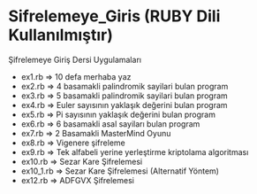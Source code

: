 # Sifrelemeye_Giris (RUBY Dili Kullanılmıştır)
Şifrelemeye Giriş Dersi Uygulamaları
-   ex1.rb  =>  10 defa merhaba yaz
-   ex2.rb  =>  4 basamakli palindromik sayilari bulan program
-   ex3.rb  =>  5 basamakli palindromik sayilari bulan program
-   ex4.rb  =>  Euler sayısının yaklaşık değerini bulan program
-   ex5.rb  =>  Pi sayısının yaklaşık değerini bulan program
-   ex6.rb  =>  6 basamakli asal sayiları bulan program
-   ex7.rb  =>  2 Basamakli MasterMind Oyunu
-   ex8.rb  =>  Vigenere şifreleme
-   ex9.rb  =>  Tek alfabeli yerine yerleştirme kriptolama algoritması
-   ex10.rb  =>  Sezar Kare Şifrelemesi
-   ex10_1.rb  =>  Sezar Kare Şifrelemesi (Alternatif Yöntem)
-   ex12.rb  =>  ADFGVX Şifrelemesi
